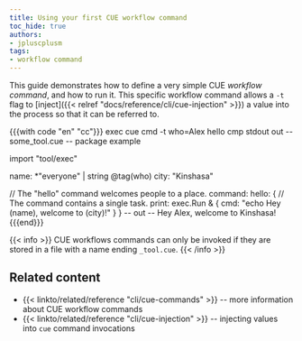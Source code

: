 ```yaml
---
title: Using your first CUE workflow command
toc_hide: true
authors:
- jpluscplusm
tags:
- workflow command
---
```


This guide demonstrates how to define a very simple CUE *workflow command*,
and how to run it.
This specific workflow command allows a `-t` flag to
[inject]({{< relref "docs/reference/cli/cue-injection" >}})
a value into the process so that it can be referred to.

{{{with code "en" "cc"}}}
exec cue cmd -t who=Alex hello
cmp stdout out
-- some_tool.cue --
package example

import "tool/exec"

name: *"everyone" | string @tag(who)
city: "Kinshasa"

// The "hello" command welcomes people to a place.
command: hello: {
	// The command contains a single task.
	print: exec.Run & {
		cmd: "echo Hey \(name), welcome to \(city)!"
	}
}
-- out --
Hey Alex, welcome to Kinshasa!
{{{end}}}

{{< info >}}
CUE workflows commands can only be invoked if
they are stored in a file with a name ending `_tool.cue`.
{{< /info >}}

## Related content

<!-- TODO: link to some central /docs/ page on cue tools -->
- {{< linkto/related/reference "cli/cue-commands" >}}
  -- more information about CUE workflow commands
- {{< linkto/related/reference "cli/cue-injection" >}}
  -- injecting values into `cue` command invocations

